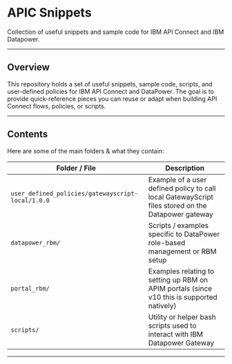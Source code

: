 # APIC Snippets

Collection of useful snippets and sample code for IBM API Connect and IBM Datapower.

---

## Overview

This repository holds a set of useful snippets, sample code, scripts, and user-defined policies for IBM API Connect and DataPower. The goal is to provide quick-reference pieces you can reuse or adapt when building API Connect flows, policies, or scripts.

---

## Contents

Here are some of the main folders & what they contain:

| Folder / File | Description |
|---|---|
| `user_defined_policies/gatewayscript-local/1.0.0` | Example of a user defined policy to call local GatewayScript files stored on the Datapower gateway |
| `datapower_rbm/` | Scripts / examples specific to DataPower role-based management or RBM setup |
| `portal_rbm/` | Examples relating to setting up RBM on APIM portals (since v10 this is supported natively) |
| `scripts/` | Utility or helper bash scripts used to interact with IBM Datapower Gateway |

---

